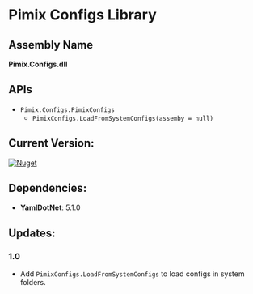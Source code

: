 ﻿Pimix Configs Library
===

Assembly Name
---
**Pimix.Configs.dll**

APIs
---
- `Pimix.Configs.PimixConfigs`
  - `PimixConfigs.LoadFromSystemConfigs(assemby = null)`

Current Version:
---
[![Nuget](https://img.shields.io/nuget/v/Pimix.Configs.svg)](http://nuget.org/packages/Pimix.Configs)

Dependencies:
---
- **YamlDotNet**: 5.1.0

Updates:
---

### 1.0
- Add `PimixConfigs.LoadFromSystemConfigs` to load configs in system folders.